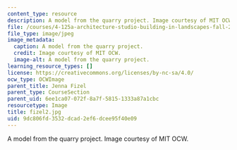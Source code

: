 ```yaml
---
content_type: resource
description: A model from the quarry project. Image courtesy of MIT OCW.
file: /courses/4-125a-architecture-studio-building-in-landscapes-fall-2005/9dc806fd3532dcad2ef6dcee95f40e09_fizel2.jpg
file_type: image/jpeg
image_metadata:
  caption: A model from the quarry project.
  credit: Image courtesy of MIT OCW.
  image-alt: A model from the quarry project.
learning_resource_types: []
license: https://creativecommons.org/licenses/by-nc-sa/4.0/
ocw_type: OCWImage
parent_title: Jenna Fizel
parent_type: CourseSection
parent_uid: 6ee1ca07-072f-8a7f-5815-1333a87a1cbc
resourcetype: Image
title: fizel2.jpg
uid: 9dc806fd-3532-dcad-2ef6-dcee95f40e09
---
```

A model from the quarry project. Image courtesy of MIT OCW.